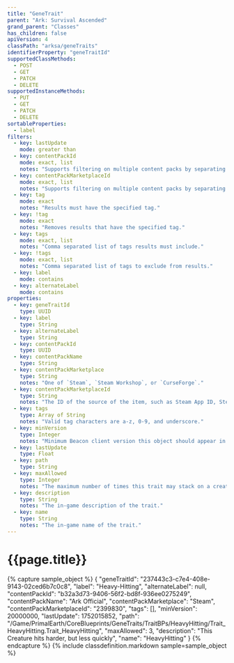```yaml
---
title: "GeneTrait"
parent: "Ark: Survival Ascended"
grand_parent: "Classes"
has_children: false
apiVersion: 4
classPath: "arksa/geneTraits"
identifierProperty: "geneTraitId"
supportedClassMethods:
  - POST
  - GET
  - PATCH
  - DELETE
supportedInstanceMethods:
  - PUT
  - GET
  - PATCH
  - DELETE
sortableProperties:
  - label
filters:
  - key: lastUpdate
    mode: greater than
  - key: contentPackId
    mode: exact, list
    notes: "Supports filtering on multiple content packs by separating UUIDs with commas."
  - key: contentPackMarketplaceId
    mode: exact, list
    notes: "Supports filtering on multiple content packs by separating IDs with commas."
  - key: tag
    mode: exact
    notes: "Results must have the specified tag."
  - key: !tag
    mode: exact
    notes: "Removes results that have the specified tag."
  - key: tags
    mode: exact, list
    notes: "Comma separated list of tags results must include."
  - key: !tags
    mode: exact, list
    notes: "Comma separated list of tags to exclude from results."
  - key: label
    mode: contains
  - key: alternateLabel
    mode: contains
properties:
  - key: geneTraitId
    type: UUID
  - key: label
    type: String
  - key: alternateLabel
    type: String
  - key: contentPackId
    type: UUID
  - key: contentPackName
    type: String
  - key: contentPackMarketplace
    type: String
    notes: "One of `Steam`, `Steam Workshop`, or `CurseForge`."
  - key: contentPackMarketplaceId
    type: String
    notes: "The ID of the source of the item, such as Steam App ID, Steam Workshop File ID, or CurseForge Project ID."
  - key: tags
    type: Array of String
    notes: "Valid tag characters are a-z, 0-9, and underscore."
  - key: minVersion
    type: Integer
    notes: "Minimum Beacon client version this object should appear in."
  - key: lastUpdate
    type: Float
  - key: path
    type: String
  - key: maxAllowed
    type: Integer
    notes: "The maximum number of times this trait may stack on a creature."
  - key: description
    type: String
    notes: "The in-game description of the trait."
  - key: name
    type: String
    notes: "The in-game name of the trait."
---
```

# {{page.title}}

{% capture sample_object %}
{
  "geneTraitId": "237443c3-c7e4-408e-9143-02ced6b7c0c8",
  "label": "Heavy-Hitting",
  "alternateLabel": null,
  "contentPackId": "b32a3d73-9406-56f2-bd8f-936ee0275249",
  "contentPackName": "Ark Official",
  "contentPackMarketplace": "Steam",
  "contentPackMarketplaceId": "2399830",
  "tags": [],
  "minVersion": 20000000,
  "lastUpdate": 1752015852,
  "path": "/Game/PrimalEarth/CoreBlueprints/GeneTraits/TraitBPs/HeavyHitting/Trait_HeavyHitting.Trait_HeavyHitting",
  "maxAllowed": 3,
  "description": "This Creature hits harder, but less quickly",
  "name": "HeavyHitting"
}
{% endcapture %}
{% include classdefinition.markdown sample=sample_object %}